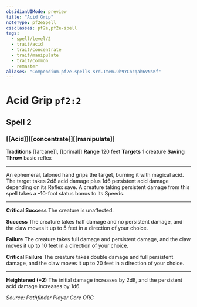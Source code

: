 ```yaml
---
obsidianUIMode: preview
title: "Acid Grip"
noteType: pf2eSpell
cssclasses: pf2e,pf2e-spell
tags:
  - spell/level/2
  - trait/acid
  - trait/concentrate
  - trait/manipulate
  - trait/common
  - remaster
aliases: "Compendium.pf2e.spells-srd.Item.9h9YCncqah6VNsKf" 
---
```

# Acid Grip  `pf2:2`  
## Spell 2
### [[Acid]][[concentrate]][[manipulate]]
**Traditions** [[arcane]], [[primal]]
**Range** 120 feet
**Targets** 1 creature
**Saving Throw** basic reflex
* * * 
An ephemeral, taloned hand grips the target, burning it with magical acid. The target takes 2d8 acid damage plus 1d6 persistent acid damage depending on its Reflex save. A creature taking persistent damage from this spell takes a –10-foot status bonus to its Speeds.

* * *

**Critical Success** The creature is unaffected.

**Success** The creature takes half damage and no persistent damage, and the claw moves it up to 5 feet in a direction of your choice.

**Failure** The creature takes full damage and persistent damage, and the claw moves it up to 10 feet in a direction of your choice.

**Critical Failure** The creature takes double damage and full persistent damage, and the claw moves it up to 20 feet in a direction of your choice.

* * *

**Heightened (+2)** The initial damage increases by 2d8, and the persistent acid damage increases by 1d6.

*Source: Pathfinder Player Core*
*ORC*